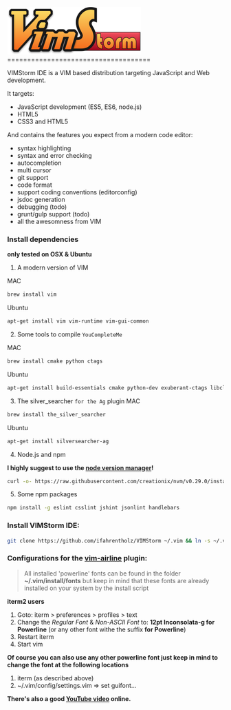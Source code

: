 <img src="resources/logo-large-x2.png" width="311" height="110" alt="VIMStorm IDE logo">
====================================

VIMStorm IDE is a VIM based distribution targeting JavaScript and Web development.

It targets:
 - JavaScript development (ES5, ES6, node.js)
 - HTML5
 - CSS3 and HTML5

And contains the features you expect from a modern code editor:
 - syntax highlighting
 - syntax and error checking
 - autocompletion
 - multi cursor
 - git support
 - code format
 - support coding conventions (editorconfig)
 - jsdoc generation
 - debugging (todo)
 - grunt/gulp support (todo)
 - all the awesomness from VIM


### Install dependencies
__only tested on OSX & Ubuntu__

 1. A modern version of VIM

  MAC
  ```bash
  brew install vim
  ```

  Ubuntu
  ```bash
  apt-get install vim vim-runtime vim-gui-common
  ```


 2. Some tools to compile `YouCompleteMe`

  MAC
  ```bash
  brew install cmake python ctags
  ```

  Ubuntu
  ```bash
  apt-get install build-essentials cmake python-dev exuberant-ctags libclang3.4-dev
  ```

 3. The silver_searcher `for the Ag` plugin
 MAC
 ```bash
 brew install the_silver_searcher
 ```
 
 Ubuntu
 ```bash
 apt-get install silversearcher-ag
 ```

 4. Node.js and npm

  __I highly suggest to use the [node version manager](https://github.com/creationix/nvm)!__

  ```bash
  curl -o- https://raw.githubusercontent.com/creationix/nvm/v0.29.0/install.sh | bash && nvm install 5.1.0
  ```

 5. Some npm packages

  ```bash
  npm install -g eslint csslint jshint jsonlint handlebars
  ```

### Install VIMStorm IDE:
  ```bash
  git clone https://github.com/ifahrentholz/VIMStorm ~/.vim && ln -s ~/.vim/.vimrc ~/.vimrc && vim
  ```


### Configurations for the [vim-airline](https://github.com/bling/vim-airline) plugin:
  > All installed 'powerline' fonts can be found in the folder **~/.vim/install/fonts** but keep
  > in mind that these fonts are already installed on your system by the install script


**iterm2 users**
  1. Goto: iterm >  preferences > profiles > text
  2. Change the *Regular Font* & *Non-ASCII Font* to: **12pt Inconsolata-g for Powerline** (or any other font withe the suffix **for Powerline**)
  3. Restart iterm
  4. Start vim

**Of course you can also use any other powerline font just keep in mind to change the font at the following locations**
  1. iterm (as described above)
  2. ~/.vim/config/settings.vim => set guifont...

**There's also a good [YouTube video](https://www.youtube.com/watch?v=zE3STsWTCcA) online.**
